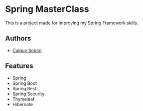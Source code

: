 # Spring MasterClass

This is a project made for improving my Spring Framework skills.


## Authors

- [Caique Sobral](https://www.github.com/caiquesobral)


## Features

- Spring
- Spring Boot
- Spring Rest
- Spring Security
- Thymeleaf
- Hibernate

